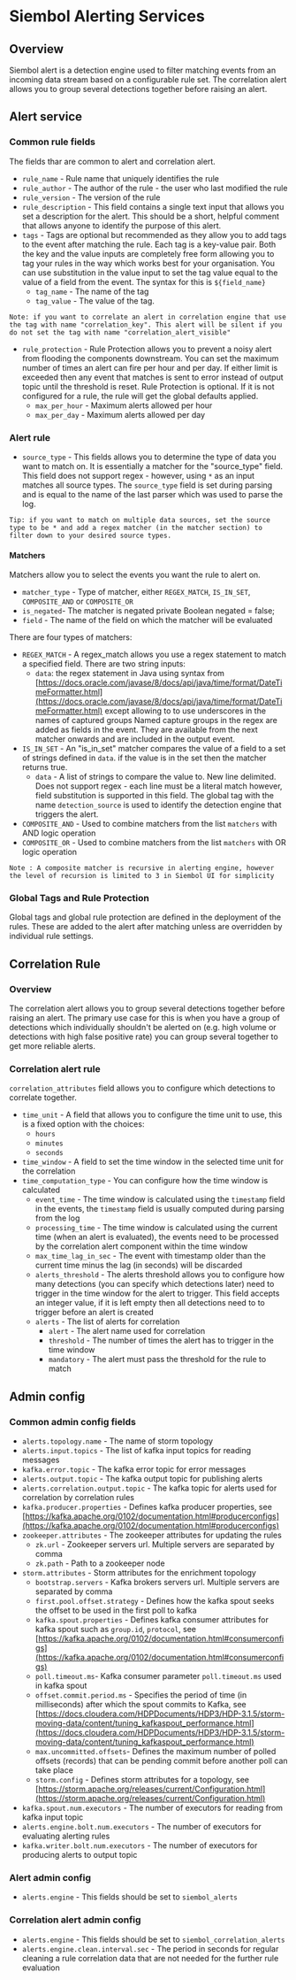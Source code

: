 # Siembol Alerting Services
## Overview
Siembol alert is a detection engine used to filter matching events from an incoming data stream based on a configurable rule set. The correlation alert allows you to group several detections together before raising an alert.
## Alert service
### Common rule fields 
The fields thar are common to alert and correlation alert.
- `rule_name` - Rule name that uniquely identifies the rule
- `rule_author` - The author of the rule - the user who last modified the rule
- `rule_version` - The version of the rule
- `rule_description` - This field contains a single text input that allows you set a description for the alert. This should be a short, helpful comment that allows anyone to identify the purpose of this alert.
- `tags` - Tags are optional but recommended as they allow you to add tags to the event after matching the rule. Each tag is a key-value pair. Both the key and the value inputs are completely free form allowing you to tag your rules in the way which works best for your organisation. You can use substitution in the value input to set the tag value equal to the value of a field from the event. The syntax for this is `${field_name}`
  - `tag_name` - The name of the tag
  - `tag_value` - The value of the tag. 

```
Note: if you want to correlate an alert in correlation engine that use the tag with name "correlation_key". This alert will be silent if you do not set the tag with name "correlation_alert_visible"
```
- `rule_protection` - Rule Protection allows you to prevent a noisy alert from flooding the components downstream. You can set the maximum number of times an alert can fire per hour and per day. If either limit is exceeded then any event that matches is sent to error instead of output topic until the threshold is reset. Rule Protection is optional.  If it is not configured for a rule, the rule will get the global defaults applied.
  - `max_per_hour` - Maximum alerts allowed per hour
  - `max_per_day` - Maximum alerts allowed per day

### Alert rule
- `source_type` - This fields allows you to determine the type of data you want to match on. It is essentially a matcher for the "source_type" field. This field does not support regex - however, using `*` as an input matches all source types. The `source_type` field is set during parsing and is equal to the name of the last parser which was used to parse the log.

```
Tip: if you want to match on multiple data sources, set the source type to be * and add a regex matcher (in the matcher section) to filter down to your desired source types.
```

#### Matchers
Matchers allow you to select the events you want the rule to alert on.
- `matcher_type` - Type of matcher, either `REGEX_MATCH`, `IS_IN_SET`, `COMPOSITE_AND` or `COMPOSITE_OR`
- `is_negated`- The matcher is negated
    private Boolean negated = false;
- `field` - The name of the field on which the matcher will be evaluated

There are four types of matchers:
- `REGEX_MATCH` - A regex_match allows you use a regex statement to match a specified field. There are two string inputs:
    - `data`: the regex statement in Java using syntax from [https://docs.oracle.com/javase/8/docs/api/java/time/format/DateTimeFormatter.html](https://docs.oracle.com/javase/8/docs/api/java/time/format/DateTimeFormatter.html) except allowing to to use underscores in the names of captured groups Named capture groups in the regex are added as fields in the event. They are available from the next matcher onwards and are included in the output event.
- `IS_IN_SET` - An "is_in_set" matcher compares the value of a field to a set of strings defined in `data`. if the value is in the set then the matcher returns true. 
    - `data` - A list of strings to compare the value to. New line delimited. Does not support regex - each line must be a literal match however, field substitution is supported in this field. The global tag with the name `detection_source` is used to identify the detection engine that triggers the alert.
- `COMPOSITE_AND` - Used to combine matchers from the list `matchers` with AND logic operation
- `COMPOSITE_OR` - Used to combine matchers from the list `matchers` with OR logic operation

`Note : A composite matcher is recursive in alerting engine, however the level of recursion is limited to 3 in Siembol UI for simplicity`

### Global Tags and Rule Protection
Global tags and global rule protection are defined in the deployment of the rules. These are added to the alert after matching unless are overridden by individual rule settings. 
## Correlation Rule
### Overview
The correlation alert allows you to group several detections together before raising an alert. The primary use case for this is when you have a group of detections which individually shouldn't be alerted on (e.g. high volume or detections with high false positive rate) you can group several together to get more reliable alerts.
### Correlation alert rule
`correlation_attributes` field allows you to configure which detections to correlate together. 
  - `time_unit` - A field that allows you to configure the time unit to use, this is a fixed option with the choices:
    - `hours`
    - `minutes`
    - `seconds`  
  - `time_window` - A field to set the time window in the selected time unit for the correlation
  - `time_computation_type` - You can configure how the time window is calculated 
    - `event_time` - The time window is calculated using the `timestamp` field in the events, the `timestamp` field is usually computed during parsing from the log  
    - `processing_time` - The time window is calculated using the current time (when an alert is evaluated), the events need to be processed by the correlation alert component within the time window
    - `max_time_lag_in_sec` - The event with timestamp older than the current time minus the lag (in seconds) will be discarded
     - `alerts_threshold` - The alerts threshold allows you to configure how many detections (you can specify which detections later) need to trigger in the time window for the alert to trigger. This field accepts an integer value, if it is left empty then all detections need to to trigger before an alert is created
     - `alerts` - The list of alerts for correlation
        - `alert` - The alert name used for correlation
        - `threshold` - The number of times the alert has to trigger in the time window
        - `mandatory` - The alert must pass the threshold for the rule to match 
## Admin config
### Common admin config fields
- `alerts.topology.name` - The name of storm topology
- `alerts.input.topics` - The list of kafka input topics for reading messages
- `kafka.error.topic` - The kafka error topic for error messages
- `alerts.output.topic` - The kafka output topic for publishing alerts
- `alerts.correlation.output.topic` - The kafka topic for alerts used for correlation by correlation rules
- `kafka.producer.properties` - Defines kafka producer properties, see [https://kafka.apache.org/0102/documentation.html#producerconfigs](https://kafka.apache.org/0102/documentation.html#producerconfigs)
- `zookeeper.attributes` - The zookeeper attributes for updating the rules
  - `zk.url` - Zookeeper servers url. Multiple servers are separated by comma
  - `zk.path` - Path to a zookeeper node
- `storm.attributes` - Storm attributes for the enrichment topology
  - `bootstrap.servers` - Kafka brokers servers url. Multiple servers are separated by comma
  - `first.pool.offset.strategy` - Defines how the kafka spout seeks the offset to be used in the first poll to kafka
  - `kafka.spout.properties` - Defines kafka consumer attributes for kafka spout such as `group.id`, `protocol`, see [https://kafka.apache.org/0102/documentation.html#consumerconfigs](https://kafka.apache.org/0102/documentation.html#consumerconfigs)
  - `poll.timeout.ms`- Kafka consumer parameter `poll.timeout.ms` used in kafka spout
  - `offset.commit.period.ms` - Specifies the period of time (in milliseconds) after which the spout commits to Kafka, see [https://docs.cloudera.com/HDPDocuments/HDP3/HDP-3.1.5/storm-moving-data/content/tuning_kafkaspout_performance.html](https://docs.cloudera.com/HDPDocuments/HDP3/HDP-3.1.5/storm-moving-data/content/tuning_kafkaspout_performance.html)
  - `max.uncommitted.offsets`- Defines the maximum number of polled offsets (records) that can be pending commit before another poll can take place
  - `storm.config` - Defines storm attributes for a topology, see [https://storm.apache.org/releases/current/Configuration.html](https://storm.apache.org/releases/current/Configuration.html)
- `kafka.spout.num.executors` - The number of executors for reading from kafka input topic
- `alerts.engine.bolt.num.executors` - The number of executors for evaluating alerting rules
- `kafka.writer.bolt.num.executors` - The number of executors for producing alerts to output topic
### Alert admin config
- `alerts.engine` - This fields should be set to `siembol_alerts`
### Correlation alert admin config
- `alerts.engine` - This fields should be set to `siembol_correlation_alerts`
- `alerts.engine.clean.interval.sec` - The period in seconds for regular cleaning a rule correlation data that are not needed for the further rule evaluation
